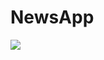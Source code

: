 # NewsApp
<img src="https://firebasestorage.googleapis.com/v0/b/api-php-image.appspot.com/o/images%2FNews%20app.png?alt=media&token=9f1a4435-86ea-490d-9b4c-955b7ba63ce8" />
